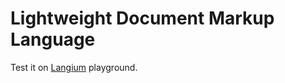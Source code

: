 # Lightweight Document Markup Language

Test it on [Langium] playground.

[Langium]: https://langium.org/playground?grammar=PQKhCgAIUhxAnAhgW2Y%2BkBmB7DAXACwFNIAZASwHMC8B3IqmyAEWwGMBXZIgOz0gCy6ANYcADmUQ9KHRJSIA6KCGDhKSVOhbtkAG3DhQEaJACCkACbsuvfuQDOkRFlxF7-bJkg9sFt0uhVW3gAT21Obj4ALihIAAoAZTFENiIAfm9fNwBqAF4AOSyAShgklPSAbgMjZTNMv0g0MIAjEgZCIgxnNmxUW0hcJ0h4Ih74CwCVcEK-GMhIAGFeyP4AH0gAJVHcCyrDMFrzHr6%2BSAchnwbackI5mABaAZ4ST1r5x%2Bd7ImSkPEGpCyQNgEci6CwjHgVAbwN6QR7PG7EDBfH6IP4YHwYYGg8G8ZSqJYnPBzSAAeQACgBRfIAfXypOYlNicVi8xq8w5MAAKvAOCRyF4OiMzo5Pt90GjBq06EReN4UCQAZAAG6IXR8gIcwKsyAoiXotK5ADqCR17K1MCOILBA0FIMclxITUgrSeL0wJM5cKcPiF9SIUNwOpMjzwRAAHvwvgBHPk8VLBqZa7FgiF5OIzEjrLkRvAlWJFNKxemMmkLUikhKUukMyl7dmW4bbcYii5ZSDXW61D7y7hQgHdt222GPOJi1Ho6FthopixFH2AkZocg8FeUIHW3GQ6Ej7ztJG68W-QaYjc4iH48BbMYWEkU6k1xmxc0mLnEf29xSspOfgrYHhlAm8wslqIFapAL4WpAPJ8mcdqdPyoqHhOUpEDKco8AqC4qmqGrBvMP5anqx7wIaJqQKs%2BGQV6Vo4rakCEOcjqNIgLQvM8tqelBHy%2BgejqBjC4EEd6YaRoesa8EBQmERys5pn%2Bfg6kUOpybw6aZhR0G5vm8yFsWtZlhWVaPnW1QHK%2BuYsWEPQ8PYDgeF4tAgmG9jJKkU4%2BDw9yueUAA0Zw8D6YQ7J0kyqDmYkjHgHDwLZup4PAa4koUAFuVmkCAQGZnGDAKXeWlVlAv%2BdnuPRsbYGGgInv%2B9zlZVDG5v5K5BdCfjwGF0z-plTbRbFjjuIl0gkhmBlcpSAAaXKaSW1YAIoAKqkmNRTZPW5mlAVNklXgjieEOgzIK4HbOW4aUdd1UUxXFA1JbEJqrdltRGidPnuc67CcF0PAhE5CEdWG8DICuaqQCaUQQQAOvYwBrTl0HvtgYi8GuLpIGwwhofRzjMe9bCfUFv0jP9nRA5huhklStIzeDwAQwA2jDj2vu%2BbC6NgdnSKjKQYw505OqxAx4zFTy6GEnYgoF2NZMTgPA%2BTM2GZW1bUxBAC6jP7HDeV1UQgKifwbBSE4YhI1o-6ix2iLNVLDRKs6W32Zxg5uIbSOAs0aM8-YAnO-Yru65AdVouQ-4sfAwjezuIaZF5r1EP5EapGI-Ae9zaGijwgJB3gIeBWg4f2JeAOkyDCtjZNNPAJA9JjeDS7YMqbR%2B4gSMbhKbAA8%2BcRxGkAA8uQQxDRR0xD4aIM0o-NM0I%2Bq6rqx0wAeqP4%2BT9PEOq1DqsrRrDaQLNHAVQH%2BtAkbLemxg5ti1bksfnbAsO6Vnh3N6LstwH2e52HEc%2B9HUghIxnNE7fH4B-UO%2BcI5FxJnLauBkFpLUpJXGBtcmyHUbrqGK8BsAcEzijUBecRAZ0BK-VuwJ26dzZMvZo3c%2B4DyHiPMeE9wxTznovShq8t4gFXozIAA&content=Q
